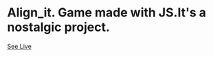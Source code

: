 # Align_it. Game made with JS.It's a nostalgic project.

[See Live](https://fisohan.github.io/Align_it./)
